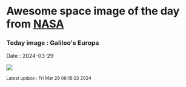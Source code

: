 
# Awesome space image of the day from [NASA](https://api.nasa.gov/)

### Today image : Galileo's Europa
Date : 2024-03-29

![](https://apod.nasa.gov/apod/image/2403/PIA19048europa1024.jpg)

<small>Latest update : Fri Mar 29 06:16:23 2024</small>
        